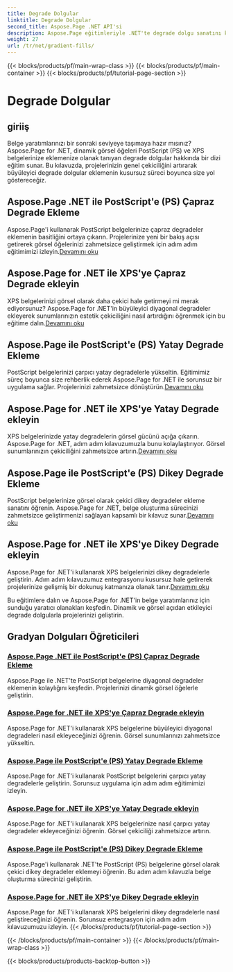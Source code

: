 ```yaml
---
title: Degrade Dolgular
linktitle: Degrade Dolgular
second_title: Aspose.Page .NET API'si
description: Aspose.Page eğitimleriyle .NET'te degrade dolgu sanatını keşfedin. Projelerinizi zahmetsizce yükseltin; büyüleyici çapraz, yatay ve dikey degradeler ekleyin.
weight: 27
url: /tr/net/gradient-fills/
---
```


{{< blocks/products/pf/main-wrap-class >}}
{{< blocks/products/pf/main-container >}}
{{< blocks/products/pf/tutorial-page-section >}}

# Degrade Dolgular


## giriiş

Belge yaratımlarınızı bir sonraki seviyeye taşımaya hazır mısınız? Aspose.Page for .NET, dinamik görsel öğeleri PostScript (PS) ve XPS belgelerinize eklemenize olanak tanıyan degrade dolgular hakkında bir dizi eğitim sunar. Bu kılavuzda, projelerinizin genel çekiciliğini artırarak büyüleyici degrade dolgular eklemenin kusursuz süreci boyunca size yol göstereceğiz.

## Aspose.Page .NET ile PostScript'e (PS) Çapraz Degrade Ekleme

 Aspose.Page'i kullanarak PostScript belgelerinize çapraz degradeler eklemenin basitliğini ortaya çıkarın. Projelerinize yeni bir bakış açısı getirerek görsel öğelerinizi zahmetsizce geliştirmek için adım adım eğitimimizi izleyin.[Devamını oku](./add-diagonal-gradient-to-postscript-ps/)

## Aspose.Page for .NET ile XPS'ye Çapraz Degrade ekleyin

 XPS belgelerinizi görsel olarak daha çekici hale getirmeyi mi merak ediyorsunuz? Aspose.Page for .NET'in büyüleyici diyagonal degradeler ekleyerek sunumlarınızın estetik çekiciliğini nasıl artırdığını öğrenmek için bu eğitime dalın.[Devamını oku](./add-diagonal-gradient-to-xps/)

## Aspose.Page ile PostScript'e (PS) Yatay Degrade Ekleme

 PostScript belgelerinizi çarpıcı yatay degradelerle yükseltin. Eğitimimiz süreç boyunca size rehberlik ederek Aspose.Page for .NET ile sorunsuz bir uygulama sağlar. Projelerinizi zahmetsizce dönüştürün.[Devamını oku](./add-horizontal-gradient-to-postscript-ps/)

## Aspose.Page for .NET ile XPS'ye Yatay Degrade ekleyin

 XPS belgelerinizde yatay degradelerin görsel gücünü açığa çıkarın. Aspose.Page for .NET, adım adım kılavuzumuzla bunu kolaylaştırıyor. Görsel sunumlarınızın çekiciliğini zahmetsizce artırın.[Devamını oku](./add-horizontal-gradient-to-xps/)

## Aspose.Page ile PostScript'e (PS) Dikey Degrade Ekleme

 PostScript belgelerinize görsel olarak çekici dikey degradeler ekleme sanatını öğrenin. Aspose.Page for .NET, belge oluşturma sürecinizi zahmetsizce geliştirmenizi sağlayan kapsamlı bir kılavuz sunar.[Devamını oku](./add-vertical-gradient-to-postscript-ps/)

## Aspose.Page for .NET ile XPS'ye Dikey Degrade ekleyin
Aspose.Page for .NET'i kullanarak XPS belgelerinizi dikey degradelerle geliştirin. Adım adım kılavuzumuz entegrasyonu kusursuz hale getirerek projelerinize gelişmiş bir dokunuş katmanıza olanak tanır.[Devamını oku](./add-vertical-gradient-to-xps/)

Bu eğitimlere dalın ve Aspose.Page for .NET'in belge yaratımlarınız için sunduğu yaratıcı olanakları keşfedin. Dinamik ve görsel açıdan etkileyici degrade dolgularla projelerinizi geliştirin.
## Gradyan Dolguları Öğreticileri
### [Aspose.Page .NET ile PostScript'e (PS) Çapraz Degrade Ekleme](./add-diagonal-gradient-to-postscript-ps/)
Aspose.Page ile .NET'te PostScript belgelerine diyagonal degradeler eklemenin kolaylığını keşfedin. Projelerinizi dinamik görsel öğelerle geliştirin.
### [Aspose.Page for .NET ile XPS'ye Çapraz Degrade ekleyin](./add-diagonal-gradient-to-xps/)
Aspose.Page for .NET'i kullanarak XPS belgelerine büyüleyici diyagonal degradeleri nasıl ekleyeceğinizi öğrenin. Görsel sunumlarınızı zahmetsizce yükseltin.
### [Aspose.Page ile PostScript'e (PS) Yatay Degrade Ekleme](./add-horizontal-gradient-to-postscript-ps/)
Aspose.Page for .NET'i kullanarak PostScript belgelerini çarpıcı yatay degradelerle geliştirin. Sorunsuz uygulama için adım adım eğitimimizi izleyin.
### [Aspose.Page for .NET ile XPS'ye Yatay Degrade ekleyin](./add-horizontal-gradient-to-xps/)
Aspose.Page for .NET'i kullanarak XPS belgelerinize nasıl çarpıcı yatay degradeler ekleyeceğinizi öğrenin. Görsel çekiciliği zahmetsizce artırın.
### [Aspose.Page ile PostScript'e (PS) Dikey Degrade Ekleme](./add-vertical-gradient-to-postscript-ps/)
Aspose.Page'i kullanarak .NET'te PostScript (PS) belgelerine görsel olarak çekici dikey degradeler eklemeyi öğrenin. Bu adım adım kılavuzla belge oluşturma sürecinizi geliştirin.
### [Aspose.Page for .NET ile XPS'ye Dikey Degrade ekleyin](./add-vertical-gradient-to-xps/)
Aspose.Page for .NET'i kullanarak XPS belgelerini dikey degradelerle nasıl geliştireceğinizi öğrenin. Sorunsuz entegrasyon için adım adım kılavuzumuzu izleyin.
{{< /blocks/products/pf/tutorial-page-section >}}

{{< /blocks/products/pf/main-container >}}
{{< /blocks/products/pf/main-wrap-class >}}

{{< blocks/products/products-backtop-button >}}
